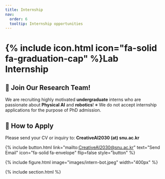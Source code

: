 ```yaml
---
title: Internship
nav:
  order: 6
  tooltip: Internship opportunities
---
```


# {% include icon.html icon="fa-solid fa-graduation-cap" %}Lab Internship

## 🤖 Join Our Research Team!

We are recruiting highly motivated **undergraduate** interns who are passionate about **Physical AI** and **robotics**!
※ We do not accept internship applications for the purpose of PhD admission.


## 📧 How to Apply

Please send your CV or inquiry to: **CreativeAI2030 (at) snu.ac.kr**

{%
  include button.html
  link="mailto:CreativeAI2030@snu.ac.kr"
  text="Send Email"
  icon="fa-solid fa-envelope"
  flip=false
  style="button"
%}

{% include figure.html image="images/intern-bot.jpeg" width="400px" %}

{% include section.html %}  